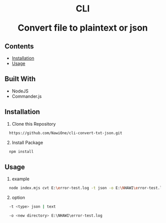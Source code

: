 <!-- @format -->

 <h1  align="center">CLI
 <br>
 <p>Convert file to plaintext or json</p>
 </h1>
  
## Contents
- [Installation](#installation-for-development)
- [Usage](#usage)


## Built With
- NodeJS
- Commander.js

## Installation

1. Clone this Repository

```sh
  https://github.com/NawiOne/cli-convert-txt-json.git
```

2. Install Package

```sh
  npm install
```


## Usage

1. example

```sh
  node index.mjs cvt E:\error-test.log -t json -o E:\NHAWI\error-test.log
```

2. option

```sh
  -t <type> json | text
```
```sh
  -o <new directory> E:\NHAWI\error-test.log
```
